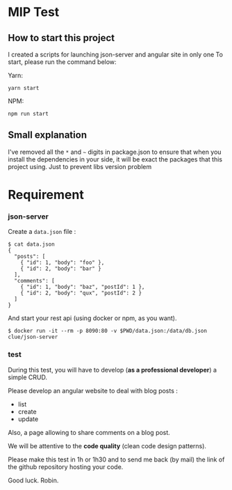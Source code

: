 # MIP Test

## How to start this project

I created a scripts for launching json-server and angular site in only one
To start, please run the command below:

Yarn:
```
yarn start
```

NPM:
```
npm run start
```
## Small explanation

I've removed all the ```*``` and ````~```` digits in package.json to ensure that when you install the dependencies in your side, it will be exact the packages that this project using. Just to prevent libs version problem 

# Requirement

### json-server

Create a `data.json` file :

```
$ cat data.json 
{
  "posts": [
    { "id": 1, "body": "foo" },
    { "id": 2, "body": "bar" }
  ],
  "comments": [
    { "id": 1, "body": "baz", "postId": 1 },
    { "id": 2, "body": "qux", "postId": 2 }
  ]
}
```

And start your rest api (using docker or npm, as you want).

```
$ docker run -it --rm -p 8090:80 -v $PWD/data.json:/data/db.json clue/json-server
```


### test

During this test, you will have to develop (**as a professional developer**) a simple CRUD.

Please develop an angular website to deal with blog posts :
  - list
  - create 
  - update

Also, a page allowing to share comments on a blog post.


We will be attentive to the **code quality** (clean code design patterns).

Please make this test in 1h or 1h30 and to send me back (by mail) the link of the github repository hosting your code.

Good luck. Robin.


